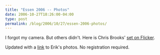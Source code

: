 ```yaml
---
title: "Essen 2006 -- Photos"
date: 2006-10-27T18:26:00-04:00
type: post
permalink: /blog/2006/10/27/essen-2006-photos/
---
```

I forgot my camera. But others didn't. Here is Chris Brooks' [set on Flicker](https://www.flickr.com/photos/chrisbrooks/sets/72157594329555006/).

Updated with a [link](https://www.kodakgallery.com/I.jsp?c=zyaiw0j.9q4mg8iz&x=0&y=-sdyfyj) to Erik's photos. No registration required.